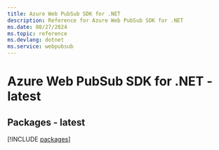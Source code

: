 ```yaml
---
title: Azure Web PubSub SDK for .NET
description: Reference for Azure Web PubSub SDK for .NET
ms.date: 08/27/2024
ms.topic: reference
ms.devlang: dotnet
ms.service: webpubsub
---
```

# Azure Web PubSub SDK for .NET - latest
## Packages - latest
[!INCLUDE [packages](web-pubsub-index.md)]